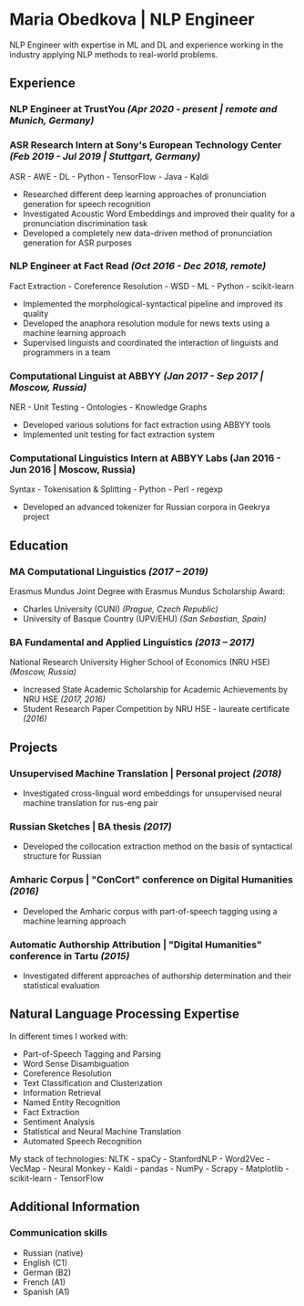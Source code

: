 # Maria Obedkova | NLP Engineer

NLP Engineer with expertise in ML and DL and experience working in the industry applying NLP methods to real-world problems.

## Experience

### NLP Engineer at **TrustYou** *(Apr 2020 - present | remote and Munich, Germany)*

### ASR Research Intern at **Sony's European Technology Center** *(Feb 2019 - Jul 2019 | Stuttgart, Germany)*

ASR - AWE - DL - Python - TensorFlow - Java - Kaldi

* Researched different deep learning approaches of pronunciation generation for speech recognition
* Investigated Acoustic Word Embeddings and improved their quality for a pronunciation discrimination task
* Developed a completely new data-driven method of pronunciation generation for ASR purposes

### NLP Engineer at **Fact Read** *(Oct 2016 - Dec 2018, remote)* 

Fact Extraction - Coreference Resolution - WSD - ML - Python - scikit-learn

* Implemented the morphological-syntactical pipeline and improved its quality
* Developed the anaphora resolution module for news texts using a machine learning approach
* Supervised linguists and coordinated the interaction of linguists and programmers in a team

### Computational Linguist at **ABBYY** *(Jan 2017 - Sep 2017 | Moscow, Russia)*

NER - Unit Testing - Ontologies - Knowledge Graphs
* Developed various solutions for fact extraction using ABBYY tools
* Implemented unit testing for fact extraction system

### Computational Linguistics Intern at **ABBYY Labs** (Jan 2016 - Jun 2016 | Moscow, Russia)

Syntax - Tokenisation & Splitting - Python - Perl - regexp
* Developed an advanced tokenizer for Russian corpora in Geekrya project

## Education

### MA Computational Linguistics *(2017 – 2019)*

Erasmus Mundus Joint Degree with Erasmus Mundus Scholarship Award:
* Charles University (CUNI) *(Prague, Czech Republic)*
* University of Basque Country (UPV/EHU) *(San Sebastian, Spain)*

### BA Fundamental and Applied Linguistics *(2013 – 2017)*

National Research University Higher School of Economics (NRU HSE) *(Moscow, Russia)*

* Increased State Academic Scholarship for Academic Achievements by NRU HSE *(2017, 2016)*
* Student Research Paper Competition by NRU HSE - laureate certificate *(2016)*

## Projects

### Unsupervised Machine Translation | Personal project *(2018)*
* Investigated cross-lingual word embeddings for unsupervised neural machine translation for rus-eng pair

### Russian Sketches | BA thesis *(2017)*
* Developed the collocation extraction method on the basis of syntactical structure for Russian

### Amharic Corpus | "ConCort" conference on Digital Humanities *(2016)*
* Developed the Amharic corpus with part-of-speech tagging using a machine learning approach

### Automatic Authorship Attribution | "Digital Humanities" conference in Tartu *(2015)*
* Investigated different approaches of authorship determination and their statistical evaluation

## Natural Language Processing Expertise

In different times I worked with:
* Part-of-Speech Tagging and Parsing
* Word Sense Disambiguation
* Coreference Resolution
* Text Classification and Clusterization
* Information Retrieval
* Named Entity Recognition
* Fact Extraction
* Sentiment Analysis
* Statistical and Neural Machine Translation
* Automated Speech Recognition

My stack of technologies:
NLTK - spaCy - StanfordNLP - Word2Vec - VecMap - Neural Monkey - Kaldi - pandas - NumPy - Scrapy - Matplotlib - scikit-learn - TensorFlow

## Additional Information

### Communication skills
* Russian (native)
* English (C1)
* German (B2)
* French (A1)
* Spanish (A1)
